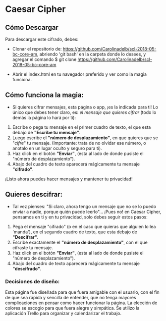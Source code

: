 
# Caesar Cipher

## Cómo Descargar 

Para descargar este cifrado, debes:
* Clonar el repositorio de: https://github.com/Carolinadelb/scl-2018-05-bc-core-am, abriendo 'git bash' en la carpeta donde lo desees, y agregar el comando $ git clone https://github.com/Carolinadelb/scl-2018-05-bc-core-am

* Abrir el index.html en tu navegador preferido y ver como la magia funciona.

## Cómo funciona la magia:

* Si quieres cifrar mensajes, esta página o app, ¡es la indicada para ti!
Lo único que debes tener claro, es: *el mensaje que quieres cifrar* (todo lo demás la página lo hará por ti):

1) Escribe o pega tu mensaje en el primer cuadro de texto, el que esta debajo de **"Escribe tu mensaje"**.
2) Luego escribe el **"número de desplazamiento"**, en que quieres que se "*cifre*" tu mensaje. (Importante: trata de no olvidar ese número, o anotalo en un lugar oculto y seguro para ti).
3) Haz click en el botón **"Enviar"**, (esta al lado de donde pusiste el "número de desplazamiento").
4) Abajo del cuadro de texto aparecerá mágicamente tu mensaje **"cifrado"**.

¡Listo ahora puedes hacer mensajes y mantener tu privacidad!

## Quieres descifrar:

* Tal vez pienses: "Si claro, ahora tengo un mensaje que no se lo puedo enviar a nadie, porque quién puede leerlo"... ¡Pues no! en Caesar Cipher, pensamos en ti y en tu privacidad, solo debes seguir estos pasos:

1) Pega el mensaje "cifrado" (o en el caso que quieras que alguien lo lea 'manda'), en el segundo cuadro de texto, que esta debajo de **"Descifrar"**.
2) Escribe exactamente el **"número de desplazamiento"**, con el que cifraste tu mensaje. 
3) Haz click en el botón **"Enviar"**, (esta al lado de donde pusiste el "número de desplazamiento").    
4) Abajo del cuadro de texto aparecerá mágicamente tu mensaje **"descifrado"**.

### Decisiones de diseño:

Esta página fue diseñada para que fuera amigable con el usuario, con el fin de que sea rápida y sencilla de entender, que no tenga mayores complicaciones en pensar como hacer funcionar la página. 
La elección de colores se escogio para que fuera alegre y simpática. 
Se utilizo la aplicación Trello para organizar y calendarizar el trabajo. 